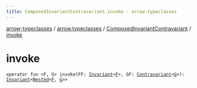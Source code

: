 ```yaml
---
title: ComposedInvariantContravariant.invoke - arrow-typeclasses
---
```


[arrow-typeclasses](../../index.html) / [arrow.typeclasses](../index.html) / [ComposedInvariantContravariant](index.html) / [invoke](./invoke.html)

# invoke

`operator fun <F, G> invoke(FF: `[`Invariant`](../-invariant/index.html)`<`[`F`](invoke.html#F)`>, GF: `[`Contravariant`](../-contravariant/index.html)`<`[`G`](invoke.html#G)`>): `[`Invariant`](../-invariant/index.html)`<`[`Nested`](../-nested.html)`<`[`F`](invoke.html#F)`, `[`G`](invoke.html#G)`>>`